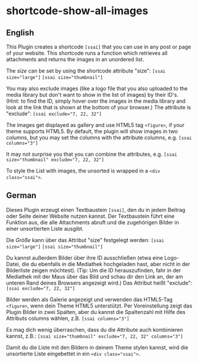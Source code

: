 # shortcode-show-all-images

## English
This Plugin creates a shortcode `[ssai]` that you can use in any post or page of your website. This shortcode runs a function which retrieves all attachments and returns the images in an unordered list. 

The *size* can be set by using the shortcode attribute "size":
`[ssai size="large"]`
`[ssai size="thumbnail"]`

You may also exclude images (like a logo file that you also uploaded to the media library but don't want to show in the list of images) by their ID's. (Hint: to find the ID, simply hover over the images in the media library and look at the link that is shown at the bottom of your browser.) The attribute is "exclude":
`[ssai exclude="7, 22, 32"]`

The images get displayed as gallery and use HTML5 tag `<figure>`, if your theme supports HTML5. By default, the plugin will show images in two columns, but you may set the columns with the attribute columns, e.g.
`[ssai columns="3"]`

It may not surprise you that you can combine the attributes, e.g.
`[ssai size="thumbnail" exclude="7, 22, 32"]`

To style the List with images, the unsorted is wrapped in a `<div class="ssai">`.

## German
Dieses Plugin erzeugt einen Textbaustein `[ssai]`, den du in jedem Beitrag oder Seite deiner Website nutzen kannst. Der Textbaustein führt eine Funktion aus, die alle Attachments abruft und die zugehörigen Bilder in einer unsortierten Liste ausgibt.

Die *Größe* kann über das Attribut "size" festgelegt werden:
`[ssai size="large"]`
`[ssai size="thumbnail"]`

Du kannst außerdem Bilder über ihre ID ausschließen (etwa eine Logo-Datei, die du ebenfalls in die Mediathek hochgeladen hast, aber nicht in der Bilderliste zeigen möchtest). (Tip: Um die ID herauszufinden, fahr in der Mediathek mit der Maus über das Bild und schau dir den Link an, der am unteren Rand deines Browsers angezeigt wird.) Das Attribut heißt "exclude":
`[ssai exclude="7, 22, 32"]`

Bilder werden als Galerie angezeigt und verwenden das HTML5-Tag `<figure>`, wenn dein Theme HTML5 unterstützt. Per Voreinstellung zeigt das Plugin Bilder in zwei Spalten, aber du kannst die Spaltenzahl mit Hilfe des Attributs columns wählen, z.B.
`[ssai columns="3"]`

Es mag dich wenig überraschen, dass du die Attribute auch kombinieren kannst, z.B.:
`[ssai size="thumbnail" exclude="7, 22, 32" columns="3"]`

Damit du die Liste mit den Bildern in deinem Theme stylen kannst, wird die unsortierte Liste eingebettet in ein `<div class="ssai">`.